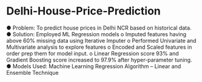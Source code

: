 # Delhi-House-Price-Prediction

●	Problem: To predict house prices in Delhi NCR based on historical data.
●	Solution: Employed ML Regression models
            o	Imputed features having above 60% missing data using Iterative Imputer
            o	Performed Univariate and Multivariate analysis to explore features
            o	Encoded and Scaled features in order prep them for model input.
            o	Linear Regression score 93% and Gradient Boosting score increased to 97.9% after hyper-parameter tuning.
●	Models Used: Machine Learning Regression Algorithm – Linear and Ensemble Technique
